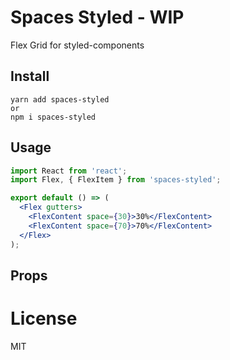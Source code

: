 # Spaces Styled - WIP

Flex Grid for styled-components

## Install

```
yarn add spaces-styled
or
npm i spaces-styled

```

## Usage

```jsx
import React from 'react';
import Flex, { FlexItem } from 'spaces-styled';

export default () => (
  <Flex gutters>
    <FlexContent space={30}>30%</FlexContent>
    <FlexContent space={70}>70%</FlexContent>
  </Flex>
);
```

## Props

# License

MIT
